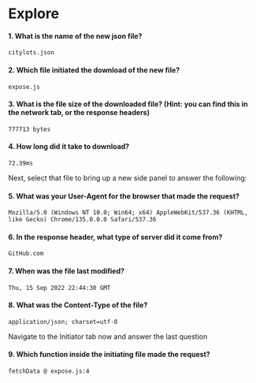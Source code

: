 # Explore
#### 1. What is the name of the new json file?

    citylots.json

#### 2. Which file initiated the download of the new file?

    expose.js

#### 3. What is the file size of the downloaded file? (Hint: you can find this in the network tab, or the response headers)

    777713 bytes

#### 4. How long did it take to download?

    72.39ms

Next, select that file to bring up a new side panel to answer the following:

#### 5. What was your User-Agent for the browser that made the request?

    Mozilla/5.0 (Windows NT 10.0; Win64; x64) AppleWebKit/537.36 (KHTML, like Gecko) Chrome/135.0.0.0 Safari/537.36

#### 6. In the response header, what type of server did it come from?

    GitHub.com


#### 7. When was the file last modified?

    Thu, 15 Sep 2022 22:44:30 GMT


#### 8. What was the Content-Type of the file?

    application/json; charset=utf-8


Navigate to the Initiator tab now and answer the last question

#### 9. Which function inside the initiating file made the request?

    fetchData @ expose.js:4